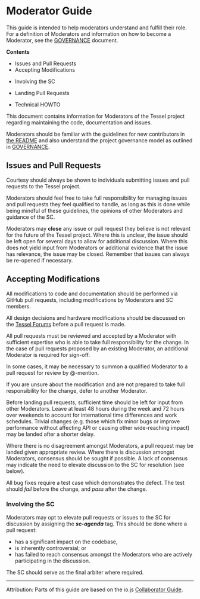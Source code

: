 # Moderator Guide

This guide is intended to help moderators understand and fulfill their role. For a definition of Moderators and information on how to become a Moderator, see the [GOVERNANCE](GOVERNANCE.md) document.

**Contents**

* Issues and Pull Requests
* Accepting Modifications
 - Involving the SC
* Landing Pull Requests
 - Technical HOWTO

This document contains information for Moderators of the Tessel project regarding maintaining the code, documentation and issues.

Moderators should be familiar with the guidelines for new contributors in [the README](README.md) and also understand the project governance model as outlined in
[GOVERNANCE](GOVERNANCE.md).

## Issues and Pull Requests

Courtesy should always be shown to individuals submitting issues and pull requests to the Tessel project.

Moderators should feel free to take full responsibility for managing issues and pull requests they feel qualified to handle, as long as this is done while being mindful of these guidelines, the opinions of other Moderators and guidance of the SC.

Moderators may **close** any issue or pull request they believe is not relevant for the future of the Tessel project. Where this is unclear, the issue should be left open for several days to allow for
additional discussion. Where this does not yield input from Moderators or additional evidence that the issue has relevance, the issue may be closed. Remember that issues can always be re-opened if necessary.

## Accepting Modifications

All modifications to code and documentation should be performed via GitHub pull requests, including modifications by Moderators and SC members.

All design decisions and hardware modifications should be discussed on the [Tessel Forums](//tessel.io/forums) before a pull request is made.

All pull requests must be reviewed and accepted by a Moderator with sufficient expertise who is able to take full responsibility for the change. In the case of pull requests proposed by an existing Moderator, an additional Moderator is required for sign-off.

In some cases, it may be necessary to summon a qualified Moderator to a pull request for review by @-mention.

If you are unsure about the modification and are not prepared to take full responsibility for the change, defer to another Moderator.

Before landing pull requests, sufficient time should be left for input from other Moderators. Leave at least 48 hours during the week and
72 hours over weekends to account for international time differences
and work schedules. Trivial changes (e.g. those which fix minor bugs or improve performance without affecting API or causing other
wide-reaching impact) may be landed after a shorter delay.

Where there is no disagreement amongst Moderators, a pull request may be landed given appropriate review. Where there is discussion amongst Moderators, consensus should be sought if possible. A lack of consensus may indicate the need to elevate discussion to the
SC for resolution (see below).

All bug fixes require a test case which demonstrates the defect. The test should *fail* before the change, and *pass* after the change.

### Involving the SC

Moderators may opt to elevate pull requests or issues to the SC for discussion by assigning the ***sc-agenda*** tag. This should be done where a pull request:

- has a significant impact on the codebase,
- is inherently controversial; or
- has failed to reach consensus amongst the Moderators who are actively participating in the discussion.

The SC should serve as the final arbiter where required.

---

Attribution: Parts of this guide are based on the io.js [Collaborator Guide](https://github.com/iojs/io.js/blob/v1.x/COLLABORATOR_GUIDE.md).
